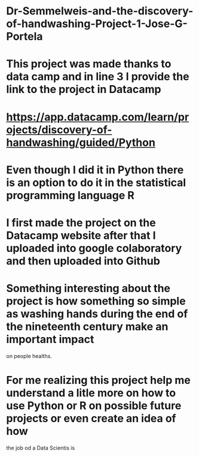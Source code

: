 # Dr-Semmelweis-and-the-discovery-of-handwashing-Project-1-Jose-G-Portela
# This project was made thanks to data camp and in line 3 I provide the link to the project in Datacamp 
# https://app.datacamp.com/learn/projects/discovery-of-handwashing/guided/Python

# Even though I did it in Python there is an option to do it in the statistical programming language R

# I first made the project on the Datacamp website after that I uploaded  into google colaboratory and then uploaded into Github

# Something interesting about the project is how something so simple as washing hands during the end of the nineteenth century make an important impact
on people healths.

# For me realizing this project help me understand a litle more on how to use Python or R on possible future projects or even create an idea of how 
the job od a Data Scientis is 
